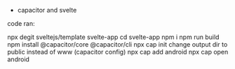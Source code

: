 * capacitor and svelte

code ran:

npx degit sveltejs/template svelte-app
cd svelte-app
npm i
npm run build
npm install @capacitor/core @capacitor/cli
npx cap init
change output dir to public instead of www (capacitor config)
npx cap add android
npx cap open android
